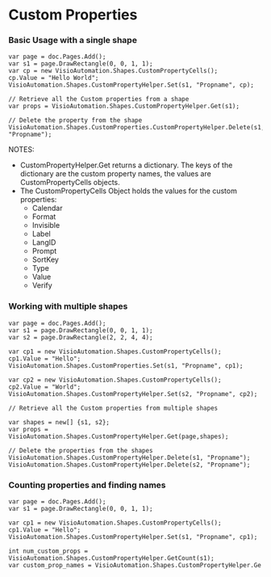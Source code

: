 # Custom Properties

### Basic Usage with a single shape

```
var page = doc.Pages.Add();
var s1 = page.DrawRectangle(0, 0, 1, 1);
var cp = new VisioAutomation.Shapes.CustomPropertyCells();
cp.Value = "Hello World";
VisioAutomation.Shapes.CustomPropertyHelper.Set(s1, "Propname", cp);

// Retrieve all the Custom properties from a shape
var props = VisioAutomation.Shapes.CustomPropertyHelper.Get(s1);

// Delete the property from the shape
VisioAutomation.Shapes.CustomProperties.CustomPropertyHelper.Delete(s1, "Propname");
```

NOTES:

* CustomPropertyHelper.Get returns a dictionary. The keys of the dictionary are the custom property names, the values are CustomPropertyCells objects.
* The CustomPropertyCells Object holds the values for the custom properties:
  * Calendar
  * Format
  * Invisible
  * Label
  * LangID
  * Prompt
  * SortKey
  * Type
  * Value
  * Verify

### Working with multiple shapes

```
var page = doc.Pages.Add();
var s1 = page.DrawRectangle(0, 0, 1, 1);
var s2 = page.DrawRectangle(2, 2, 4, 4);

var cp1 = new VisioAutomation.Shapes.CustomPropertyCells();
cp1.Value = "Hello";
VisioAutomation.Shapes.CustomProperties.Set(s1, "Propname", cp1);

var cp2 = new VisioAutomation.Shapes.CustomPropertyCells();
cp2.Value = "World";
VisioAutomation.Shapes.CustomPropertyHelper.Set(s2, "Propname", cp2);

// Retrieve all the Custom properties from multiple shapes

var shapes = new[] {s1, s2};
var props = VisioAutomation.Shapes.CustomPropertyHelper.Get(page,shapes);

// Delete the properties from the shapes
VisioAutomation.Shapes.CustomPropertyHelper.Delete(s1, "Propname");
VisioAutomation.Shapes.CustomPropertyHelper.Delete(s2, "Propname");
```

### Counting properties and finding names

```
var page = doc.Pages.Add();
var s1 = page.DrawRectangle(0, 0, 1, 1);

var cp1 = new VisioAutomation.Shapes.CustomPropertyCells();
cp1.Value = "Hello";
VisioAutomation.Shapes.CustomPropertyHelper.Set(s1, "Propname", cp1);

int num_custom_props = VisioAutomation.Shapes.CustomPropertyHelper.GetCount(s1);
var custom_prop_names = VisioAutomation.Shapes.CustomPropertyHelper.Ge
```



